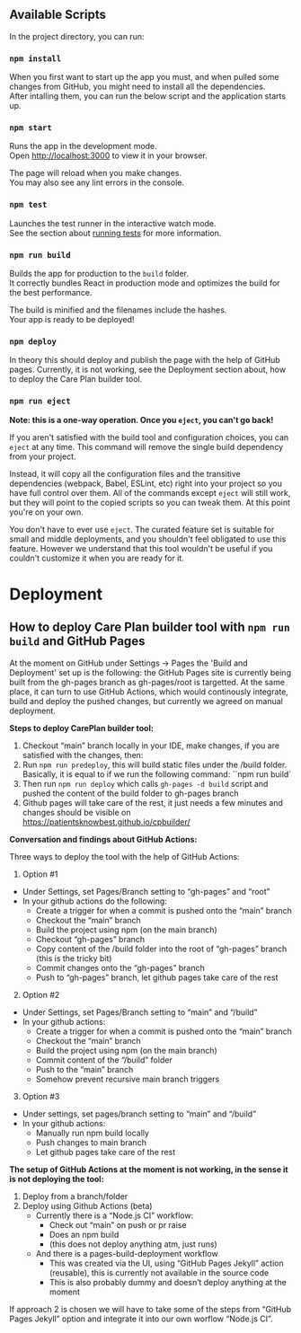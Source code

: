 ## Available Scripts

In the project directory, you can run:

### `npm install`

When you first want to start up the app you must, and when pulled some changes from GitHub, you might need to install all the dependencies. \
After intalling them, you can run the below script and the application starts up. 

### `npm start`

Runs the app in the development mode.\
Open [http://localhost:3000](http://localhost:3000) to view it in your browser.

The page will reload when you make changes.\
You may also see any lint errors in the console.

### `npm test`

Launches the test runner in the interactive watch mode.\
See the section about [running tests](https://facebook.github.io/create-react-app/docs/running-tests) for more information.

### `npm run build`

Builds the app for production to the `build` folder.\
It correctly bundles React in production mode and optimizes the build for the best performance.

The build is minified and the filenames include the hashes.\
Your app is ready to be deployed!

### `npm deploy`

In theory this should deploy and publish the page with the help of GitHub pages. Currently, it is not working, see the Deployment section about, how to deploy the Care Plan builder tool.

### `npm run eject`

**Note: this is a one-way operation. Once you `eject`, you can't go back!**

If you aren't satisfied with the build tool and configuration choices, you can `eject` at any time. This command will remove the single build dependency from your project.

Instead, it will copy all the configuration files and the transitive dependencies (webpack, Babel, ESLint, etc) right into your project so you have full control over them. All of the commands except `eject` will still work, but they will point to the copied scripts so you can tweak them. At this point you're on your own.

You don't have to ever use `eject`. The curated feature set is suitable for small and middle deployments, and you shouldn't feel obligated to use this feature. However we understand that this tool wouldn't be useful if you couldn't customize it when you are ready for it.



# Deployment

## How to deploy Care Plan builder tool with `npm run build` and GitHub Pages

At the moment on GitHub under Settings -> Pages the 'Build and Deployment' set up is the following: the GitHub Pages site is currently being built from the gh-pages branch as gh-pages/root is targetted. At the same place, it can turn to use GitHub Actions, which would continously integrate, build and deploy the pushed changes, but currently we agreed on manual deployment.

**Steps to deploy CarePlan builder tool:**
1. Checkout “main” branch locally in your IDE, make changes, if you are satisfied with the changes, then:
2. Run `npm run predeploy`, this will build static files under the /build folder. Basically, it is equal to if we run the following command: ``npm run build`
3. Then run `npm run deploy` which calls `gh-pages -d build` script and pushed the content of the build folder to gh-pages branch
7. Github pages will take care of the rest, it just needs a few minutes and changes should be visible on https://patientsknowbest.github.io/cpbuilder/

**Conversation and findings about GitHub Actions:**

Three ways to deploy the tool with the help of GitHub Actions:

1. Option #1
- Under Settings, set Pages/Branch setting to “gh-pages” and “root”
- In your github actions do the following:
    - Create a trigger for when a commit is pushed onto the “main” branch
    - Checkout the “main” branch
    - Build the project using npm (on the main branch)
    - Checkout “gh-pages” branch
    - Copy content of the /build folder into the root of “gh-pages” branch (this is the tricky bit)
    - Commit changes onto the “gh-pages” branch
    - Push to “gh-pages” branch, let github pages take care of the rest

2. Option #2
- Under Settings, set Pages/Branch setting to “main” and “/build”
- In your github actions:
    - Create a trigger for when a commit is pushed onto the “main” branch
    - Checkout the “main” branch
    - Build the project using npm (on the main branch)
    - Commit content of the “/build” folder
    - Push to the “main” branch
    - Somehow prevent recursive main branch triggers

3. Option #3
- Under settings, set pages/branch setting to “main” and “/build”
- In your github actions:
    - Manually run npm build locally
    - Push changes to main branch
    - Let github pages take care of the rest


**The setup of GitHub Actions at the moment is not working, in the sense it is not deploying the tool:**
1. Deploy from a branch/folder
2. Deploy using Github Actions (beta)
    - Currently there is a “Node.js CI” workflow:
        - Check out “main” on push or pr raise
        - Does an npm build
        - (this does not deploy anything atm, just runs)
    - And there is a pages-build-deployment workflow
        - This was created via the UI, using “GitHub Pages Jekyll” action (reusable), this is currently not available in the source code
        - This is also probably dummy and doesn’t deploy anything at the moment

If approach 2 is chosen we will have to take some of the steps from “GitHub Pages Jekyll” option and integrate it into our own worflow  “Node.js CI”.